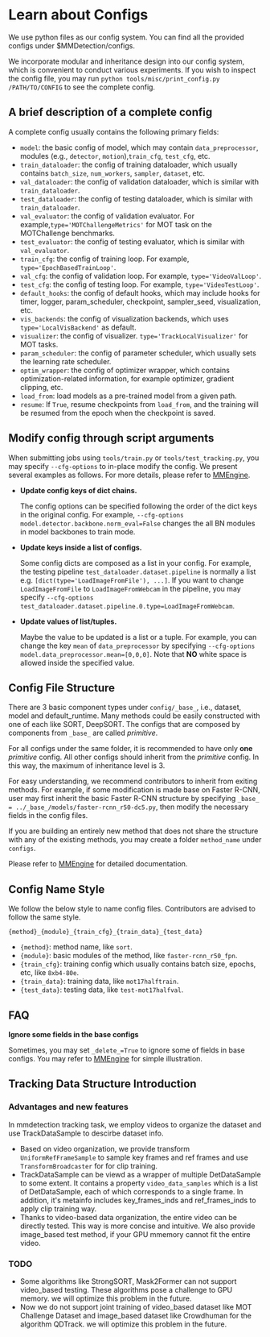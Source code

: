 # Learn about Configs

We use python files as our config system. You can find all the provided configs under $MMDetection/configs.

We incorporate modular and inheritance design into our config system,
which is convenient to conduct various experiments.
If you wish to inspect the config file,
you may run `python tools/misc/print_config.py /PATH/TO/CONFIG` to see the complete config.

## A brief description of a complete config

A complete config usually contains the following primary fields:

- `model`: the basic config of model, which may contain `data_preprocessor`, modules (e.g., `detector`, `motion`),`train_cfg`, `test_cfg`, etc.
- `train_dataloader`: the config of training dataloader, which usually contains `batch_size`, `num_workers`, `sampler`, `dataset`, etc.
- `val_dataloader`: the config of validation dataloader, which is similar with `train_dataloader`.
- `test_dataloader`: the config of testing dataloader, which is similar with `train_dataloader`.
- `val_evaluator`: the config of validation evaluator. For example,`type='MOTChallengeMetrics'` for MOT task on the MOTChallenge benchmarks.
- `test_evaluator`: the config of testing evaluator, which is similar with `val_evaluator`.
- `train_cfg`: the config of training loop. For example, `type='EpochBasedTrainLoop'`.
- `val_cfg`: the config of validation loop. For example, `type='VideoValLoop'`.
- `test_cfg`: the config of testing loop. For example, `type='VideoTestLoop'`.
- `default_hooks`: the config of default hooks, which may include hooks for timer, logger, param_scheduler, checkpoint, sampler_seed, visualization, etc.
- `vis_backends`: the config of visualization backends, which uses `type='LocalVisBackend'` as default.
- `visualizer`: the config of visualizer.  `type='TrackLocalVisualizer'` for MOT tasks.
- `param_scheduler`: the config of parameter scheduler, which usually sets the learning rate scheduler.
- `optim_wrapper`: the config of optimizer wrapper, which contains optimization-related information, for example optimizer, gradient clipping, etc.
- `load_from`: load models as a pre-trained model from a given path.
- `resume`: If `True`, resume checkpoints from `load_from`, and the training will be resumed from the epoch when the checkpoint is saved.

## Modify config through script arguments

When submitting jobs using `tools/train.py` or `tools/test_tracking.py`,
you may specify `--cfg-options` to in-place modify the config.
We present several examples as follows.
For more details, please refer to [MMEngine](https://github.com/open-mmlab/mmengine/blob/main/docs/en/tutorials/config.md).

- **Update config keys of dict chains.**

  The config options can be specified following the order of the dict keys in the original config.
  For example, `--cfg-options model.detector.backbone.norm_eval=False` changes the all BN modules in model backbones to train mode.

- **Update keys inside a list of configs.**

  Some config dicts are composed as a list in your config.
  For example, the testing pipeline `test_dataloader.dataset.pipeline` is normally a list e.g. `[dict(type='LoadImageFromFile'), ...]`.
  If you want to change `LoadImageFromFile` to `LoadImageFromWebcam` in the pipeline,
  you may specify `--cfg-options test_dataloader.dataset.pipeline.0.type=LoadImageFromWebcam`.

- **Update values of list/tuples.**

  Maybe the value to be updated is a list or a tuple.
  For example, you can change the key `mean` of `data_preprocessor` by specifying `--cfg-options model.data_preprocessor.mean=[0,0,0]`.
  Note that **NO** white space is allowed inside the specified value.

## Config File Structure

There are 3 basic component types under `config/_base_`, i.e., dataset, model and default_runtime.
Many methods could be easily constructed with one of each like SORT, DeepSORT.
The configs that are composed by components from `_base_` are called *primitive*.

For all configs under the same folder, it is recommended to have only **one** *primitive* config.
All other configs should inherit from the *primitive* config.
In this way, the maximum of inheritance level is 3.

For easy understanding, we recommend contributors to inherit from exiting methods.
For example, if some modification is made base on Faster R-CNN,
user may first inherit the basic Faster R-CNN structure
by specifying `_base_ = ../_base_/models/faster-rcnn_r50-dc5.py`,
then modify the necessary fields in the config files.

If you are building an entirely new method that does not share the structure with any of the existing methods,
you may create a folder `method_name` under `configs`.

Please refer to [MMEngine](https://github.com/open-mmlab/mmengine/blob/main/docs/en/tutorials/config.md) for detailed documentation.

## Config Name Style

We follow the below style to name config files. Contributors are advised to follow the same style.

```shell
{method}_{module}_{train_cfg}_{train_data}_{test_data}
```

- `{method}`: method name, like `sort`.
- `{module}`: basic modules of the method, like `faster-rcnn_r50_fpn`.
- `{train_cfg}`: training config which usually contains batch size, epochs, etc, like `8xb4-80e`.
- `{train_data}`: training data, like `mot17halftrain`.
- `{test_data}`: testing data, like `test-mot17halfval`.

## FAQ

**Ignore some fields in the base configs**

Sometimes, you may set `_delete_=True` to ignore some of fields in base configs.
You may refer to [MMEngine](https://github.com/open-mmlab/mmengine/blob/main/docs/en/tutorials/config.md) for simple illustration.

## Tracking Data Structure Introduction

### Advantages and new features

In mmdetection tracking task, we employ videos to organize the dataset and use
TrackDataSample to descirbe dataset info.

- Based on video organization, we provide transform `UniformRefFrameSample` to sample key frames and ref frames and use `TransformBroadcaster` for for clip training.
- TrackDataSample can be viewd as a wrapper of multiple DetDataSample to some extent. It contains a property `video_data_samples` which is a list of DetDataSample, each of which corresponds to a single frame. In addition, it's metainfo includes key_frames_inds and ref_frames_inds to apply clip training way.
- Thanks to video-based data organization, the entire video can be directly tested. This way is more concise and intuitive. We also provide image_based test method, if your GPU mmemory cannot fit the entire video.

### TODO

- Some algorithms like StrongSORT, Mask2Former can not support video_based testing. These algorithms pose a challenge to GPU memory. we will optimize this problem in the future.
- Now we do not support joint training of video_based dataset like MOT Challenge Dataset and image_based dataset like Crowdhuman for the algorithm QDTrack. we will optimize this problem in the future.
